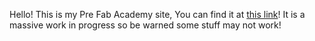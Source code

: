 Hello! This is my Pre Fab Academy site, You can find it at  [this link](www.fab-lab-bjartur.tech)! It is a massive work in progress so be warned some stuff may not work!
